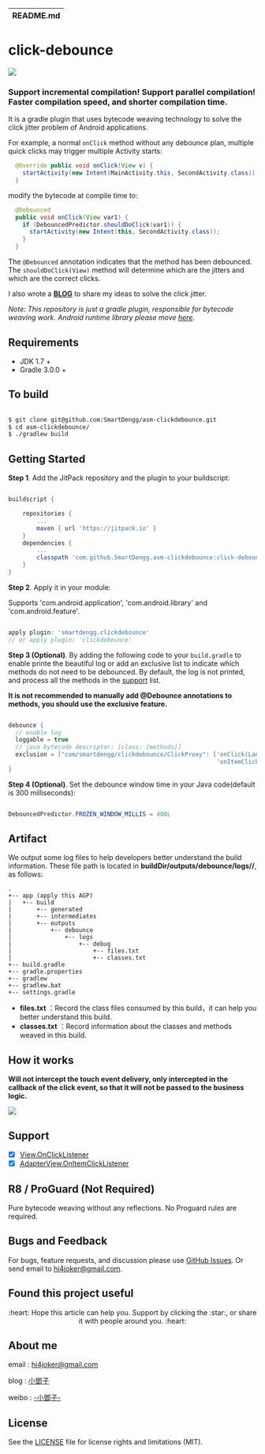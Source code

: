 | README.md |
|:---|

# click-debounce

[![](https://jitpack.io/v/SmartDengg/asm-clickdebounce.svg)](https://jitpack.io/#SmartDengg/asm-clickdebounce)

### Support incremental compilation! Support parallel compilation! Faster compilation speed, and shorter compilation time.

It is a gradle plugin that uses bytecode weaving technology to solve the click jitter problem of Android applications.

For example, a normal `onClick` method without any debounce plan, multiple quick clicks may trigger multiple Activity starts:

```java
  @Override public void onClick(View v) {
    startActivity(new Intent(MainActivity.this, SecondActivity.class));
  }
```

modify the bytecode at compile time to:

```java
  @Debounced
  public void onClick(View var1) {
    if (DebouncedPredictor.shouldDoClick(var1)) {
      startActivity(new Intent(this, SecondActivity.class));
    }
  }
```

 The `@Debounced` annotation indicates that the method has been debounced. The `shouldDoClick(View)` method will determine which are the jitters and which are the correct clicks.

I also wrote a **[BLOG](https://www.jianshu.com/p/28751130c038)** to share my ideas to solve the click jitter.

*Note: This repository is just a gradle plugin, responsible for bytecode weaving work. Android runtime library please move [here](https://github.com/SmartDengg/asm-clickdebounce-runtime).*


## Requirements

- JDK 1.7 +
- Gradle 3.0.0 +

## To build

```bash

$ git clone git@github.com:SmartDengg/asm-clickdebounce.git
$ cd asm-clickdebounce/
$ ./gradlew build

```

## Getting Started

**Step 1**. Add the JitPack repository and the plugin to your buildscript:

```groovy

buildscript {

    repositories {
        ...
        maven { url 'https://jitpack.io' }
    }
    dependencies {
        ...
        classpath 'com.github.SmartDengg.asm-clickdebounce:click-debounce-gradle-plugin:1.2.0'
    }
}

```

**Step 2**. Apply it in your module:

Supports 'com.android.application', 'com.android.library' and 'com.android.feature'.

```groovy

apply plugin: 'smartdengg.clickdebounce'
// or apply plugin: 'clickdebounce'

```

**Step 3 (Optional)**. By adding the following code to your `build.gradle` to enable printe the beautiful log or add an exclusive list to indicate which methods do not need to be debounced. By default, the log is not printed, and process all the methods in the [support](#jump) list.

**It is not recommended to manually add @Debounce annotations to methods, you should use the exclusive feature.**

```groovy

debounce {
  // enable log
  loggable = true
  // java bytecode descriptor: [class: [methods]]
  exclusion = ["com/smartdengg/clickdebounce/ClickProxy": ['onClick(Landroid/view/View;)V',
                                                           'onItemClick(Landroid/widget/AdapterView;Landroid/view/View;IJ)V']]
}

```


**Step 4 (Optional)**. Set the debounce window time in your Java code(default is 300 milliseconds):

```java

DebouncedPredictor.FROZEN_WINDOW_MILLIS = 400L

```

## Artifact

We output some log files to help developers better understand the build information.
These file path is located in **buildDir/outputs/debounce/logs/<variant>/**, as follows:


```
.
+-- app (apply this AGP)
|   +-- build
|       +-- generated
|       +-- intermediates
|       +-- outputs
|           +-- debounce
|               +-- logs
|                   +-- debug
|                       +-- files.txt
|                       +-- classes.txt
+-- build.gradle
+-- gradle.properties
+-- gradlew
+-- gradlew.bat
+-- settings.gradle

```

- **files.txt** ：Record the class files consumed by this build，it can help you better understand this build.
- **classes.txt** ：Record information about the classes and methods weaved in this build.


## How it works

**Will not intercept the touch event delivery, only intercepted in the callback of the click event, so that it will not be passed to the business logic.**

![](art/clickdebounce.png)

## <span id="jump">Support</span>

- [x] [View.OnClickListener](https://developer.android.com/reference/android/view/View.OnClickListener)
- [x] [AdapterView.OnItemClickListener](https://developer.android.com/reference/android/widget/AdapterView.OnItemClickListener)

## R8 / ProGuard (Not Required)

Pure bytecode weaving without any reflections. No Proguard rules are required.

## Bugs and Feedback

For bugs, feature requests, and discussion please use [GitHub Issues](https://github.com/SmartDengg/asm-clickdebounce/issues). Or send email to hi4joker@gmail.com.


## Found this project useful

<p align="center">:heart: Hope this article can help you. Support by clicking the :star:, or share it with people around you. :heart:  </p>


## About me

email : hi4joker@gmail.com

blog  : [小鄧子](https://www.jianshu.com/u/df40282480b4)

weibo : [-小鄧子-](https://weibo.com/5367097592/profile?topnav=1&wvr=6)


## License

See the [LICENSE](LICENSE) file for license rights and limitations (MIT).
